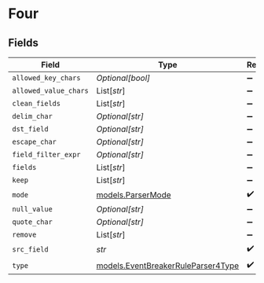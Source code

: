 # Four


## Fields

| Field                                                                          | Type                                                                           | Required                                                                       | Description                                                                    |
| ------------------------------------------------------------------------------ | ------------------------------------------------------------------------------ | ------------------------------------------------------------------------------ | ------------------------------------------------------------------------------ |
| `allowed_key_chars`                                                            | *Optional[bool]*                                                               | :heavy_minus_sign:                                                             | N/A                                                                            |
| `allowed_value_chars`                                                          | List[*str*]                                                                    | :heavy_minus_sign:                                                             | N/A                                                                            |
| `clean_fields`                                                                 | List[*str*]                                                                    | :heavy_minus_sign:                                                             | N/A                                                                            |
| `delim_char`                                                                   | *Optional[str]*                                                                | :heavy_minus_sign:                                                             | N/A                                                                            |
| `dst_field`                                                                    | *Optional[str]*                                                                | :heavy_minus_sign:                                                             | N/A                                                                            |
| `escape_char`                                                                  | *Optional[str]*                                                                | :heavy_minus_sign:                                                             | N/A                                                                            |
| `field_filter_expr`                                                            | *Optional[str]*                                                                | :heavy_minus_sign:                                                             | N/A                                                                            |
| `fields`                                                                       | List[*str*]                                                                    | :heavy_minus_sign:                                                             | N/A                                                                            |
| `keep`                                                                         | List[*str*]                                                                    | :heavy_minus_sign:                                                             | N/A                                                                            |
| `mode`                                                                         | [models.ParserMode](../models/parsermode.md)                                   | :heavy_check_mark:                                                             | N/A                                                                            |
| `null_value`                                                                   | *Optional[str]*                                                                | :heavy_minus_sign:                                                             | N/A                                                                            |
| `quote_char`                                                                   | *Optional[str]*                                                                | :heavy_minus_sign:                                                             | N/A                                                                            |
| `remove`                                                                       | List[*str*]                                                                    | :heavy_minus_sign:                                                             | N/A                                                                            |
| `src_field`                                                                    | *str*                                                                          | :heavy_check_mark:                                                             | N/A                                                                            |
| `type`                                                                         | [models.EventBreakerRuleParser4Type](../models/eventbreakerruleparser4type.md) | :heavy_check_mark:                                                             | N/A                                                                            |